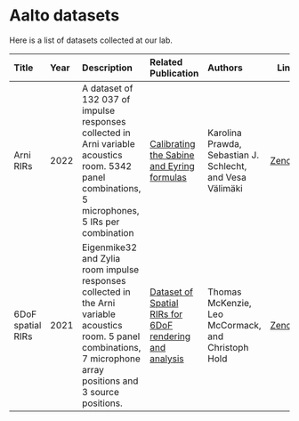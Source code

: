 # Aalto datasets

Here is a list of datasets collected at our lab.

| Title | Year | Description | Related Publication | Authors | Link | 
| :----------------- | :------------- | :----- | :----- | :----- | :-----: |
| Arni RIRs | 2022 | A dataset of 132 037 of impulse responses collected in Arni variable acoustics room. 5342 panel combinations, 5 microphones, 5 IRs per combination | [Calibrating the Sabine and Eyring formulas](https://doi.org/10.1121/10.0013575) | Karolina Prawda, Sebastian J. Schlecht, and Vesa Välimäki | [Zenodo](https://doi.org/10.5281/zenodo.6985104) |
| 6DoF spatial RIRs | 2021 | Eigenmike32 and Zylia room impulse responses collected in the Arni variable acoustics room. 5 panel combinations, 7 microphone array positions and 3 source positions. | [Dataset of Spatial RIRs for 6DoF rendering and analysis](https://doi.org/10.48550/arXiv.2111.11882) | Thomas McKenzie, Leo McCormack, and Christoph Hold | [Zenodo](https://zenodo.org/records/5720724) |
